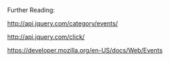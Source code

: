 Further Reading:

http://api.jquery.com/category/events/

http://api.jquery.com/click/

https://developer.mozilla.org/en-US/docs/Web/Events
